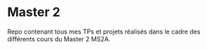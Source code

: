 # Master 2

Repo contenant tous mes TPs et projets réalisés dans le cadre des différents cours du Master 2 MS2A.